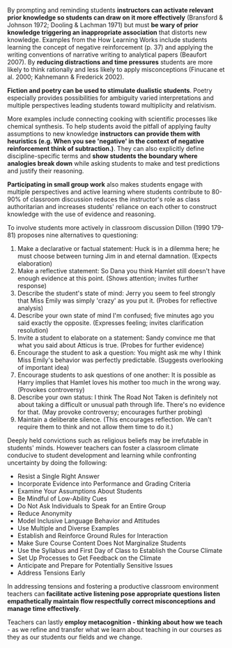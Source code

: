 By prompting and reminding students **instructors can activate relevant prior knowledge so students can draw on it more effectively** (Bransford &amp; Johnson 1972; Dooling &amp; Lachman 1971) but must **be wary of prior knowledge triggering an inappropriate association** that distorts new knowledge. Examples from the How Learning Works include students learning the concept of negative reinforcement (p. 37) and applying the writing conventions of narrative writing to analytical papers (Beaufort 2007). By **reducing distractions and time pressures** students are more likely to think rationally and less likely to apply misconceptions (Finucane et al. 2000; Kahnemann &amp; Frederick 2002).

**Fiction and poetry can be used to stimulate dualistic students**. Poetry especially provides possibilities for ambiguity varied interpretations and multiple perspectives leading students toward multiplicity and relativism.

More examples include connecting cooking with scientific processes like chemical synthesis. To help students avoid the pitfall of applying faulty assumptions to new knowledge **instructors can provide them with heuristics (e.g. When you see 'negative' in the context of negative reinforcement think of subtraction.)**. They can also explicitly define discipline-specific terms and **show students the boundary where analogies break down** while asking students to make and test predictions and justify their reasoning.

**Participating in small group work** also makes students engage with multiple perspectives and active learning where students contribute to 80-90% of classroom discussion reduces the instructor's role as class authoritarian and increases students' reliance on each other to construct knowledge with the use of evidence and reasoning.

<p>To involve students more actively in classroom discussion Dillon (1990 179-81) proposes nine alternatives to questioning:</p>  <ol>  <li> Make a declarative or factual statement: Huck is in a dilemma here; he must choose between turning Jim in and eternal damnation. (Expects elaboration)</li>  <li> Make a reflective statement: So Dana you think Hamlet still doesn't have enough evidence at this point. (Shows attention; invites further response)</li>  <li> Describe the student's state of mind: Jerry you seem to feel strongly that Miss Emily was simply 'crazy' as you put it. (Probes for reflective analysis)</li>  <li> Describe your own state of mind I'm confused; five minutes ago you said exactly the opposite. (Expresses feeling; invites clarification resolution)</li>  <li> Invite a student to elaborate on a statement: Sandy convince me that what you said about Atticus is true. (Probes for further evidence)</li>  <li> Encourage the student to ask a question: You might ask me why I think Miss Emily's behavior was perfectly predictable. (Suggests overlooking of important idea)</li>  <li> Encourage students to ask questions of one another: It is possible as Harry implies that Hamlet loves his mother too much in the wrong way. (Provokes controversy)</li>  <li> Describe your own status: I think The Road Not Taken is definitely not about taking a difficult or unusual path through life. There's no evidence for that. (May provoke controversy; encourages further probing)</li>  <li> Maintain a deliberate silence. (This encourages reflection. We can't require them to think and not allow them time to do it.)</li>  </ol>

Deeply held convictions such as religious beliefs may be irrefutable in students' minds. However teachers can foster a classroom climate conducive to student development and learning while confronting uncertainty by doing the following:

<ul>  <li style=font-weight: 400;>Resist a Single Right Answer</li>  <li style=font-weight: 400;>Incorporate Evidence into Performance and Grading Criteria</li>  <li style=font-weight: 400;>Examine Your Assumptions About Students</li>  <li style=font-weight: 400;>Be Mindful of Low-Ability Cues</li>  <li style=font-weight: 400;>Do Not Ask Individuals to Speak for an Entire Group</li>  <li style=font-weight: 400;>Reduce Anonymity</li>  <li style=font-weight: 400;>Model Inclusive Language Behavior and Attitudes</li>  <li style=font-weight: 400;>Use Multiple and Diverse Examples</li>  <li style=font-weight: 400;>Establish and Reinforce Ground Rules for Interaction</li>  <li style=font-weight: 400;>Make Sure Course Content Does Not Marginalize Students</li>  <li style=font-weight: 400;>Use the Syllabus and First Day of Class to Establish the Course Climate</li>  <li style=font-weight: 400;>Set Up Processes to Get Feedback on the Climate</li>  <li style=font-weight: 400;>Anticipate and Prepare for Potentially Sensitive Issues</li>  <li style=font-weight: 400;>Address Tensions Early</li>  </ul>

In addressing tensions and fostering a productive classroom environment teachers can **facilitate active listening pose appropriate questions listen empathetically maintain flow respectfully correct misconceptions and manage time effectively**.

Teachers can lastly **employ metacognition - thinking about how we teach** - as we refine and transfer what we learn about teaching in our courses as they as our students our fields and we change.
